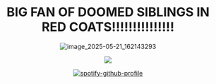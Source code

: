 
<div align="center">

# BIG FAN OF DOOMED SIBLINGS IN RED COATS!!!!!!!!!!!!!!!
![image_2025-05-21_162143293](https://github.com/user-attachments/assets/69db97b6-af30-4997-80bb-5d0b4126afd4)


<div align="center">

![](https://komarev.com/ghpvc/?username=danteish&label=devils&color=orange&style=flat)


<div align="center">

[![spotify-github-profile](https://spotify-github-profile.kittinanx.com/api/view?uid=tildejohanne&cover_image=true&theme=novatorem&show_offline=true&background_color=121212&interchange=true&bar_color=53b14f&bar_color_cover=true)](https://github.com/kittinan/spotify-github-profile)

